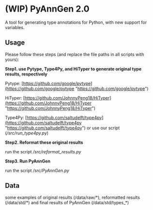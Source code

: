 # (WIP) PyAnnGen 2.0

A tool for generating type annotations for Python, with new support for variables.

## Usage

Please follow these steps (and replace the file paths in all scripts with yours):

**Step1. use Pytype, Type4Py, and HiTyper to generate original type results, respectively**

Pytype: [https://github.com/google/pytype](https://github.com/google/pytype "https://github.com/google/pytype")

HiTyper: [https://github.com/JohnnyPeng18/HiTyper](https://github.com/JohnnyPeng18/HiTyper "https://github.com/JohnnyPeng18/HiTyper")

Type4Py: [https://github.com/saltudelft/type4py](https://github.com/saltudelft/type4py "https://github.com/saltudelft/type4py") or use our script (*/src/run_type4py.py*)

**Step2. Reformat these original results**

run the script */src/reformat_results.py*

**Step3. Run PyAnnGen**

run the script */src/PyAnnGen.py*


## Data

some examples of original results (/data/raw/\*), reformatted results (/data/std/\*) and final results of PyAnnGen (/data/std/types_\*)
